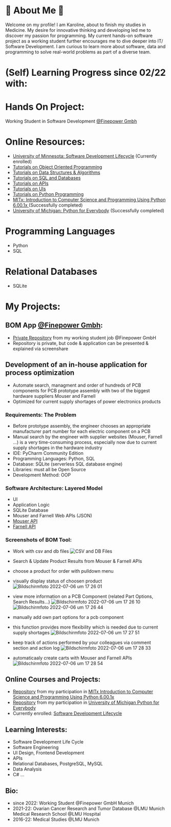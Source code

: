 # 🌱 About Me 🔬
Welcome on my profile! 
I am Karoline, about to finish my studies in Medicine. My desire for innovative thinking and developing led me to discover my passion for programming. My current hands-on software project as a working student further encourages me to dive deeper into IT/ Software Development. I am curious to learn more about software, data and programming to solve real-world problems as part of a diverse team. 

# (Self) Learning Progress since 02/22 with:
#  Hands On Project: 
Working Student in Software Development [@Finepower Gmbh](https://www.finepower.com/)
#  Online Resources:
* [University of Minnesota: Software Development Lifecycle](https://www.coursera.org/specializations/software-development-lifecycle?) (Currently enrolled)
* [Tutorials on Object Oriented Programming](https://www.youtube.com/playlist?list=PLjtYWQ9arEer1pn0J8rLKqAX2ywhaxP1P)
* [Tutorials on Data Structures & Algorithms](https://www.youtube.com/playlist?list=PLjtYWQ9arEeplkZbRAkAOCXI0AWTjXMDy)
* [Tutorials on SQL and Databases](https://www.youtube.com/playlist?list=PLjtYWQ9arEepgFfGrMu356RK3VUc2jRqM)
* [Tutorials on APIs](https://www.youtube.com/playlist?list=PLjtYWQ9arEera8NdZtcqHyrc9sg97E6Qf)
* [Tutorials on UIs](https://www.youtube.com/playlist?list=PLjtYWQ9arEer8BWPit7a1XXUgxax-0Dem)
* [Tutorials on Python Programming](https://www.youtube.com/playlist?list=PLjtYWQ9arEeroYETt-jVWow2mX-enhrsZ)
* [MITx: Introduction to Computer Science and Programming Using Python 6.00.1x ](https://www.edx.org/course/introduction-to-computer-science-and-programming-7) (Successfully completed)
* [University of Michigan: Python for Everybody](https://www.coursera.org/specializations/python) (Successfully completed)

# Programming Languages
* Python 
* SQL 
# Relational Databases
* SQLite


# My Projects:

## BOM App [@Finepower Gmbh](https://www.finepower.com/): 
* [Private Repository](https://github.com/Karoline0097/BOM_finepower/blob/main/README.md) from my working student job @Finepower GmbH
* Repository is private, but code & application can be presented & explained via screenshare
## Development of an in-house application for process optimization
* Automate search, managment and order of hundreds of PCB components for PCB prototype assembly with two of the biggest hardware suppliers Mouser and Farnell 
* Optimized for current supply shortages of power electronics products
### Requirements: The Problem
*	Before prototype assembly, the engineer chooses an appropriate manufacturer part number for each electric component on a PCB
*	Manual search by the engineer with supplier websites (Mouser, Farnell ...) is a very time-consuming process, especially now due to current supply shortages in the hardware industry
* IDE: PyCharm Community Edition
* Programming Languages: Python, SQL
* Database: SQLite (serverless SQL database engine)
* Libraries: must all be Open Source
* Development Method: OOP

### Software Architecture: Layered Model
* UI
* Application Logic
* SQLite Database
* Mouser and Farnell Web APIs (JSON)
* [Mouser API](https://www.mouser.de/api-hub/)
* [Farnell API](https://partner.element14.com/docs/Product_Search_API_REST__Description)

### Screenshots of BOM Tool:

* Work with csv and db files 
![CSV and DB Files](https://user-images.githubusercontent.com/96637498/177588030-42104065-5d29-445b-a463-ef1fa149d429.png)

* Search & Update Product Results from Mouser & Farnell APIs
* choose a product for order with pulldown menu
* visually display status of choosen product
![Bildschirmfoto 2022-07-06 um 17 26 01](https://user-images.githubusercontent.com/96637498/177594821-d4ac3a4b-acd2-4e38-815d-d1a17e2cd510.png)

* view more information on a PCB Component (related Part Options, Search Results...)
![Bildschirmfoto 2022-07-06 um 17 26 10](https://user-images.githubusercontent.com/96637498/177594924-ee55dab0-7e6d-40a9-bb8f-2cfaa20d37a3.png)
![Bildschirmfoto 2022-07-06 um 17 26 44](https://user-images.githubusercontent.com/96637498/177594007-a47b37da-3cfa-459a-95d4-a3c8dfd51a7e.png)

* manually add own part options for a pcb component
* this function provides more flexibility which is needed due to current supply shortages
![Bildschirmfoto 2022-07-06 um 17 27 51](https://user-images.githubusercontent.com/96637498/177589106-9271a5dd-f940-447c-b4e4-85c44775dab3.png)

* keep track of actions performed by your colleagues via comment section and action log
![Bildschirmfoto 2022-07-06 um 17 28 33](https://user-images.githubusercontent.com/96637498/177589303-9184ce3b-9d5b-4fd6-9fe2-925db79d00f4.png)

* automaticaaly create carts with Mouser and Farnell APIs
![Bildschirmfoto 2022-07-06 um 17 28 54](https://user-images.githubusercontent.com/96637498/177595020-bec0fd84-4b30-4137-95f7-cadba468dd82.png)



## Online Courses and Projects: 
* [Repository](https://github.com/Karoline0097/Introduction-to-Computer-Science-and-Programming-Using-Python) from my participation in [MITx Introduction to Computer Science and Programming Using Python 6.00.1x ](https://www.edx.org/course/introduction-to-computer-science-and-programming-7)
* [Repository](https://github.com/Karoline0097/University-of-Michigan-Python-for-Everybody) from my participation in [University of Michigan Python for Everybody](https://www.coursera.org/specializations/python)
* Currently enrolled: [Software Development Lifecycle](https://www.coursera.org/specializations/software-development-lifecycle?)


## Learning Interests:
* Software Development Life Cycle
* Software Engineering
* UI Design, Frontend Development
* APIs
* Relational Databases, PostgreSQL, MySQL
* Data Analysis
* C#
...


## Bio:
* since 2022: Working Student @Finepower GmbH Munich
* 2021-22: Ovarian Cancer Research and Tumor Database @LMU Munich Medical Research School @LMU Hospital
* 2016-22: Medical Studies @LMU Munich








<!---
Karoline0097/Karoline0097 is a ✨ special ✨ repository because its `README.md` (this file) appears on your GitHub profile.
You can click the Preview link to take a look at your changes.
--->
